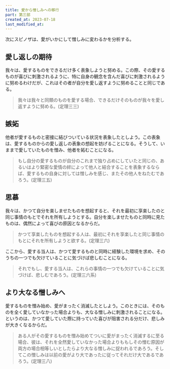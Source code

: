 ```yaml
---
title: 愛から憎しみへの移行
part: 第三部
created_at: 2023-07-18
last_modified_at: 
---
```


次にスピノザは、愛がいかにして憎しみに変わるかを分析する。

## 愛し返しの期待

我々は、愛するものをできるだけ多く表象しようと努める。この際、その愛するものが喜びに刺激されるように、特に自身の観念を含んだ喜びに刺激されるように努めるわけだが、これはその者が自分を愛し返すように努めることと同じである。

>我々は我々と同類のものを愛する場合、できるだけそのものが我々を愛し返すように努める。(定理三三)

## 嫉妬

他者が愛するものと密接に結びついている状況を表象したとしよう。この表象は、愛するものからの愛し返しの表象の想起を妨げることになる。そうして、いままで愛していたものを憎み、他者を妬むことになる。

>もし自分の愛するものが自分のこれまで独り占めにしていたと同じの、あるいはより緊密な愛情の絆によって他人と結合することを表象するならば、愛するもの自身に対しては憎しみを感じ、またその他人をねたむであろう。(定理三五)

## 思慕

我々は、かつて自分を楽しませたものを想起すると、それを最初に享楽したのと同じ事情のもとでそれを所有しようとする。自分を楽しませたものと同時に見たものは、偶然によって喜びの原因となるからだ。

>かつて享楽したものを想起する人は、最初にそれを享楽したと同じ事情のもとにそれを所有しようと欲する。(定理三六)

ここから、愛する当人は、かつて愛するものと同時に経験した環境を求め、そのうちの一つでも欠けていることに気づけば悲しむことになる。

>それでもし、愛する当人は、これらの事情の一つでも欠けていることに気づけば、悲しむであろう。(定理三六系)

## より大なる憎しみへ

愛するものを憎み始め、愛がまったく消滅したとしよう。このときには、そのものを全く愛していなかった場合よりも、大なる憎しみに刺激されることになる。というのは、かつて愛していた際に持っていた喜びが阻害される分だけ、悲しみが大きくなるからだ。

>ある人がその愛するものを憎み始めてついに愛がまったく消滅するに至る場合、彼は、それを全然愛していなかった場合よりももしその憎む原因が両方の場合相等しいとしたらより大なる憎しみに捉われるであろう。そしてこの憎しみは以前の愛がより大であったに従ってそれだけ大であるであろう。(定理三八)
